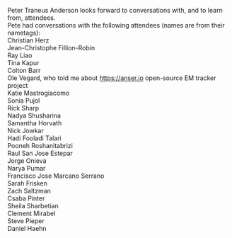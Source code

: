 Peter Traneus Anderson looks forward to conversations with, and to learn from, attendees.
<br>Pete had conversations with the following attendees (names are from their nametags):
<br>Christian Herz
<br>Jean-Christophe Fillion-Robin
<br>Ray Liao
<br>Tina Kapur
<br>Colton Barr
<br>Ole Vegard, who told me about https://anser.io open-source EM tracker project
<br>Katie Mastrogiacomo
<br>Sonia Pujol
<br>Rick Sharp
<br>Nadya Shusharina
<br>Samantha Horvath
<br>Nick Jowkar
<br>Hadi Fooladi Talari
<br>Pooneh Roshanitabrizi
<br>Raul San Jose Estepar
<br>Jorge Onieva
<br>Narya Pumar
<br>Francisco Jose Marcano Serrano
<br>Sarah Frisken
<br>Zach Saltzman
<br>Csaba Pinter
<br>Sheila Sharbetian
<br>Clement Mirabel
<br>Steve Pieper
<br>Daniel Haehn
